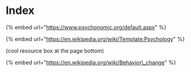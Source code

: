 # Index

{% embed url="https://www.psychonomic.org/default.aspx" %}

{% embed url="https://en.wikipedia.org/wiki/Template:Psychology" %}

\(cool resource box at the page bottom\)

{% embed url="https://en.wikipedia.org/wiki/Behavior\_change" %}

